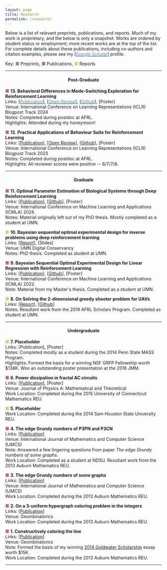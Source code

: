 ```yaml
---
layout: page
title: Research
permalink: /research/
---
```


Below is a list of relevant preprints, publications, and reports. Much of my work is proprietary, and the below is only a snapshot. Works are ordered by student status or employment; more recent works are at the top of the list. For complete details about these publications, including co-authors and citation examples, please see my [[<span style="color:rgb(058,147,195)">Google Scholar</span>](https://scholar.google.com/citations?user=pReM1U8AAAAJ&hl=en)] profile.

Key:
<span style="color:rgb(093,168,153)">&#9632;&#xFE0E;</span> Preprints,
<span style="color:rgb(194,106,119)">&#9632;&#xFE0E;</span> Publications, 
<span style="color:rgb(220,205,125)">&#9632;&#xFE0E;</span> Reports

---

#### <center>Post-Graduate</center>

<span style="color:rgb(194,106,119)">&#9632;&#xFE0E;</span> **13. Behavioral Differences in Mode-Switching Exploration for Reinforcement Learning**\
Links: [[<span style="color:rgb(058,147,195)">Publication</span>](https://iclr-blogposts.github.io/2024/blog/mode-switching/)], [[<span style="color:rgb(058,147,195)">Open Review</span>](https://openreview.net/forum?id=GgUxexkE69)], [[<span style="color:rgb(058,147,195)">Github</span>](https://github.com/LorenJAnderson/when-to-explore)], [Poster]\
Venue: International Conference on Learning Representations (ICLR) Blogpost Track 2024\
Notes: Completed during postdoc at AFRL.\
Highlights: Attended during my honeymoon!

<span style="color:rgb(194,106,119)">&#9632;&#xFE0E;</span> **12. Practical Applications of Behaviour Suite for Reinforcement Learning**\
Links: [[Publication](https://iclr-blogposts.github.io/2023/blog/2023/bsuite-applications/)], [[Open Review](https://openreview.net/forum?id=o6tY8PnnJ7)], [[Github](https://github.com/LorenJAnderson/bsuite-applications)], [Poster]\
Venue: International Conference on Learning Representations (ICLR) Blogpost Track 2023\
Notes: Completed during postdoc at AFRL.\
Highlights: All reviewer scores were positive -- 6/7/7/8.

---

#### <center>Graduate</center>

<span style="color:rgb(194,106,119)">&#9632;&#xFE0E;</span> **11. Optimal Parameter Estimation of Biological Systems through Deep Reinforcement Learning**\
Links: [[Publication](https://ieeexplore.ieee.org/abstract/document/10903242/)], [[Github](https://github.com/LorenJAnderson/biological-systems-oed)], [Poster]\
Venue: International Conference on Machine Learning and Applications (ICMLA) 2024.\
Notes: Material originally left out of my PhD thesis. Mostly completed as a student at UMN.

<span style="color:rgb(220,205,125)">&#9632;&#xFE0E;</span> **10. Bayesian sequential optimal experimental design for inverse problems using deep reinforcement learning**\
Links: [[Report](https://conservancy.umn.edu/items/07a8a1a0-5478-4033-a9bb-4f83c625aef7)], [Slides]\
Venue: UMN Digital Conservancy\
Notes: PhD thesis. Completed as student at UMN. 

<span style="color:rgb(194,106,119)">&#9632;&#xFE0E;</span> **9. Bayesian Sequential Optimal Experimental Design for Linear Regression with Reinforcement Learning**\
Links: [[Publication](https://ieeexplore.ieee.org/abstract/document/10069722)], [[Github](https://github.com/LorenJAnderson/linear-oed)], [Poster]\
Venue: International Conference on Machine Learning and Applications (ICMLA) 2022.\
Note: Material from my Master's thesis. Completed as a student at UMN. 

<span style="color:rgb(220,205,125)">&#9632;&#xFE0E;</span> **8. On Solving the 2-dimensional greedy shooter problem for UAVs**\
Links: [[Report](https://arxiv.org/abs/1911.01419)], [[Github](https://github.com/LorenJAnderson/uav-2d-greedyshooter-rl)]\
Notes: Resultant work from the 2019 AFRL Scholars Program. Completed as student at UMN. 

---

#### <center>Undergraduate</center>

<span style="color:rgb(220,205,125)">&#9632;&#xFE0E;</span> **7. Placeholder**\
Links: [Publication], [Poster]\
Notes: Completed mostly as a student during the 2014 Penn State MASS Program.\
Highlights: Formed the basis for a winning NSF GRFP Fellowship worth $138K. Won an outstanding poster presentation at the 2016 JMM.

<span style="color:rgb(194,106,119)">&#9632;&#xFE0E;</span> **6. Power dissipation in fractal AC circuits**\
Links: [[Publication](https://iopscience.iop.org/article/10.1088/1751-8121/aa7a66/meta)], [Poster]\
Venue: Journal of Physics A: Mathematical and Theoretical\
Work Location: Completed during the 2015 University of Connecticut Mathematics REU.

<span style="color:rgb(220,205,125)">&#9632;&#xFE0E;</span> **5. Placeholder**\
Work Location: Completed during the 2014 Sam Houston State University REU.

<span style="color:rgb(194,106,119)">&#9632;&#xFE0E;</span> **4. The edge Grundy numbers of P3PN and P3CN**\
Links: [[Publication](https://future-in-tech.net/Volume11.1.htm)]\
Venue: International Journal of Mathematics and Computer Science (IJMCS)\
Note: Answered a few lingering questions from paper *The edge Grundy numbers of some graphs*.\
Work Location: Completed as a student at NDSU. Resultant work from the 2013 Auburn Mathematics REU.

<span style="color:rgb(194,106,119)">&#9632;&#xFE0E;</span> **3. The edge Grundy numbers of some graphs**\
Links: [[Publication]((https://future-in-tech.net/Volume12.1.htm))]\
Venue: International Journal of Mathematics and Computer Science (IJMCS)\
Work Location: Completed during the 2013 Auburn Mathematics REU.


<span style="color:rgb(194,106,119)">&#9632;&#xFE0E;</span> **2. On a 3-uniform hypergraph coloring problem in the integers**\
Links: [[Publication](https://geombina.uccs.edu/past-issues/volume-xxv)]\
Venue: Geombinatorics\
Work Location: Completed during the 2013 Auburn Mathematics REU.

<span style="color:rgb(194,106,119)">&#9632;&#xFE0E;</span> **1. Constructively coloring the line**\
Links: [[Publication](https://geombina.uccs.edu/past-issues/volume-xxiii)]\
Venue: Geombinatorics\
Note: Formed the basis of my winning [2014 Goldwater Scholarship](https://goldwaterscholarship.gov/2014-scholars/) essay worth $15K.\
Work Location: Completed during the 2013 Auburn Mathematics REU.

---
